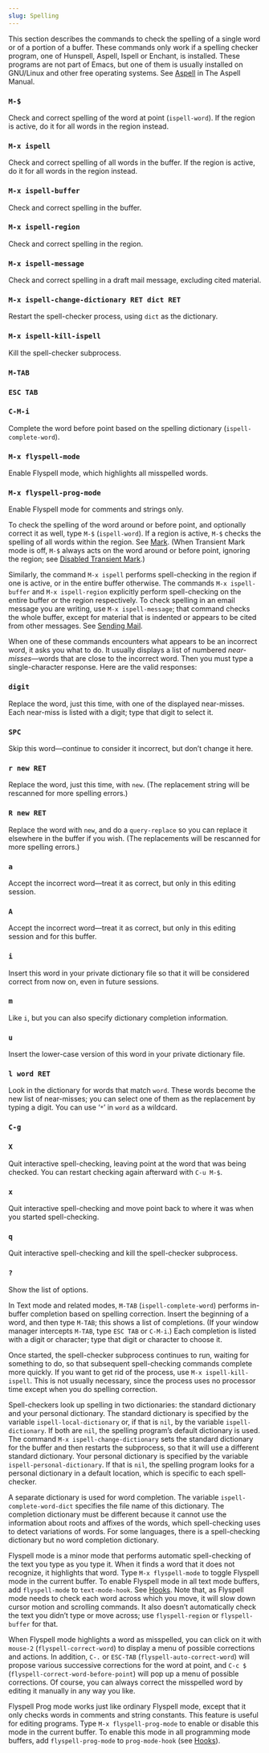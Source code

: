 ```yaml
---
slug: Spelling
---
```


This section describes the commands to check the spelling of a single word or of a portion of a buffer. These commands only work if a spelling checker program, one of Hunspell, Aspell, Ispell or Enchant, is installed. These programs are not part of Emacs, but one of them is usually installed on GNU/Linux and other free operating systems. See [Aspell](/docs/emacs/Top) in The Aspell Manual.

### `M-$`

Check and correct spelling of the word at point (`ispell-word`). If the region is active, do it for all words in the region instead.

### `M-x ispell`

Check and correct spelling of all words in the buffer. If the region is active, do it for all words in the region instead.

### `M-x ispell-buffer`

Check and correct spelling in the buffer.

### `M-x ispell-region`

Check and correct spelling in the region.

### `M-x ispell-message`

Check and correct spelling in a draft mail message, excluding cited material.

### `M-x ispell-change-dictionary RET dict RET`

Restart the spell-checker process, using `dict` as the dictionary.

### `M-x ispell-kill-ispell`

Kill the spell-checker subprocess.

### `M-TAB`

### `ESC TAB`

### `C-M-i`

Complete the word before point based on the spelling dictionary (`ispell-complete-word`).

### `M-x flyspell-mode`

Enable Flyspell mode, which highlights all misspelled words.

### `M-x flyspell-prog-mode`

Enable Flyspell mode for comments and strings only.

To check the spelling of the word around or before point, and optionally correct it as well, type `M-$` (`ispell-word`). If a region is active, `M-$` checks the spelling of all words within the region. See [Mark](/docs/emacs/Mark). (When Transient Mark mode is off, `M-$` always acts on the word around or before point, ignoring the region; see [Disabled Transient Mark](/docs/emacs/Disabled-Transient-Mark).)

Similarly, the command `M-x ispell` performs spell-checking in the region if one is active, or in the entire buffer otherwise. The commands `M-x ispell-buffer`<!-- /@w --> and `M-x ispell-region`<!-- /@w --> explicitly perform spell-checking on the entire buffer or the region respectively. To check spelling in an email message you are writing, use `M-x ispell-message`<!-- /@w -->; that command checks the whole buffer, except for material that is indented or appears to be cited from other messages. See [Sending Mail](/docs/emacs/Sending-Mail).

When one of these commands encounters what appears to be an incorrect word, it asks you what to do. It usually displays a list of numbered *near-misses*—words that are close to the incorrect word. Then you must type a single-character response. Here are the valid responses:

### `digit`

Replace the word, just this time, with one of the displayed near-misses. Each near-miss is listed with a digit; type that digit to select it.

### `SPC`

Skip this word—continue to consider it incorrect, but don’t change it here.

### `r new RET`

Replace the word, just this time, with `new`. (The replacement string will be rescanned for more spelling errors.)

### `R new RET`

Replace the word with `new`, and do a `query-replace` so you can replace it elsewhere in the buffer if you wish. (The replacements will be rescanned for more spelling errors.)

### `a`

Accept the incorrect word—treat it as correct, but only in this editing session.

### `A`

Accept the incorrect word—treat it as correct, but only in this editing session and for this buffer.

### `i`

Insert this word in your private dictionary file so that it will be considered correct from now on, even in future sessions.

### `m`

Like `i`, but you can also specify dictionary completion information.

### `u`

Insert the lower-case version of this word in your private dictionary file.

### `l word RET`

Look in the dictionary for words that match `word`. These words become the new list of near-misses; you can select one of them as the replacement by typing a digit. You can use ‘`*`’ in `word` as a wildcard.

### `C-g`

### `X`

Quit interactive spell-checking, leaving point at the word that was being checked. You can restart checking again afterward with `C-u M-$`<!-- /@w -->.

### `x`

Quit interactive spell-checking and move point back to where it was when you started spell-checking.

### `q`

Quit interactive spell-checking and kill the spell-checker subprocess.

### `?`

Show the list of options.

In Text mode and related modes, `M-TAB` (`ispell-complete-word`) performs in-buffer completion based on spelling correction. Insert the beginning of a word, and then type `M-TAB`; this shows a list of completions. (If your window manager intercepts `M-TAB`, type `ESC TAB`<!-- /@w --> or `C-M-i`.) Each completion is listed with a digit or character; type that digit or character to choose it.

Once started, the spell-checker subprocess continues to run, waiting for something to do, so that subsequent spell-checking commands complete more quickly. If you want to get rid of the process, use `M-x ispell-kill-ispell`<!-- /@w -->. This is not usually necessary, since the process uses no processor time except when you do spelling correction.

Spell-checkers look up spelling in two dictionaries: the standard dictionary and your personal dictionary. The standard dictionary is specified by the variable `ispell-local-dictionary` or, if that is `nil`, by the variable `ispell-dictionary`. If both are `nil`, the spelling program’s default dictionary is used. The command `M-x ispell-change-dictionary`<!-- /@w --> sets the standard dictionary for the buffer and then restarts the subprocess, so that it will use a different standard dictionary. Your personal dictionary is specified by the variable `ispell-personal-dictionary`. If that is `nil`, the spelling program looks for a personal dictionary in a default location, which is specific to each spell-checker.

A separate dictionary is used for word completion. The variable `ispell-complete-word-dict` specifies the file name of this dictionary. The completion dictionary must be different because it cannot use the information about roots and affixes of the words, which spell-checking uses to detect variations of words. For some languages, there is a spell-checking dictionary but no word completion dictionary.

Flyspell mode is a minor mode that performs automatic spell-checking of the text you type as you type it. When it finds a word that it does not recognize, it highlights that word. Type `M-x flyspell-mode`<!-- /@w --> to toggle Flyspell mode in the current buffer. To enable Flyspell mode in all text mode buffers, add `flyspell-mode` to `text-mode-hook`. See [Hooks](/docs/emacs/Hooks). Note that, as Flyspell mode needs to check each word across which you move, it will slow down cursor motion and scrolling commands. It also doesn’t automatically check the text you didn’t type or move across; use `flyspell-region` or `flyspell-buffer` for that.

When Flyspell mode highlights a word as misspelled, you can click on it with `mouse-2` (`flyspell-correct-word`) to display a menu of possible corrections and actions. In addition, `C-.` or `ESC-TAB` (`flyspell-auto-correct-word`) will propose various successive corrections for the word at point, and `C-c $`<!-- /@w --> (`flyspell-correct-word-before-point`) will pop up a menu of possible corrections. Of course, you can always correct the misspelled word by editing it manually in any way you like.

Flyspell Prog mode works just like ordinary Flyspell mode, except that it only checks words in comments and string constants. This feature is useful for editing programs. Type `M-x flyspell-prog-mode`<!-- /@w --> to enable or disable this mode in the current buffer. To enable this mode in all programming mode buffers, add `flyspell-prog-mode` to `prog-mode-hook` (see [Hooks](/docs/emacs/Hooks)).
